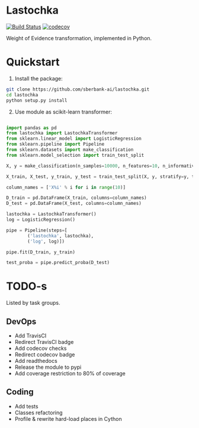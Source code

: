 # Lastochka

[![Build Status](https://travis-ci.com/renardeinside/lastochka.svg?branch=master)](https://travis-ci.com/renardeinside/lastochka) 
[![codecov](https://codecov.io/gh/renardeinside/lastochka/branch/master/graph/badge.svg)](https://codecov.io/gh/renardeinside/lastochka)

Weight of Evidence transformation, implemented in Python. 

# Quickstart

1. Install the package:
```bash
git clone https://github.com/sberbank-ai/lastochka.git
cd lastochka
python setup.py install
```

2. Use module as scikit-learn transformer:
```python

import pandas as pd
from lastochka import LastochkaTransformer
from sklearn.linear_model import LogisticRegression
from sklearn.pipeline import Pipeline
from sklearn.datasets import make_classification
from sklearn.model_selection import train_test_split

X, y = make_classification(n_samples=10000, n_features=10, n_informative=2, random_state=42)

X_train, X_test, y_train, y_test = train_test_split(X, y, stratify=y, test_size=0.3, random_state=42)

column_names = ['X%i' % i for i in range(10)]

D_train = pd.DataFrame(X_train, columns=column_names)
D_test = pd.DataFrame(X_test, columns=column_names)

lastochka = LastochkaTransformer()
log = LogisticRegression()

pipe = Pipeline(steps=[
        ('lastochka', lastochka),
        ('log', log)])

pipe.fit(D_train, y_train)

test_proba = pipe.predict_proba(D_test)
```

# TODO-s
Listed by task groups. 

## DevOps
- Add TravisCI 
- Redirect TravisCI badge
- Add codecov checks
- Redirect codecov badge
- Add readthedocs
- Release the module to pypi
- Add coverage restriction to 80% of coverage

## Coding
- Add tests
- Classes refactoring 
- Profile & rewrite hard-load places in Cython
